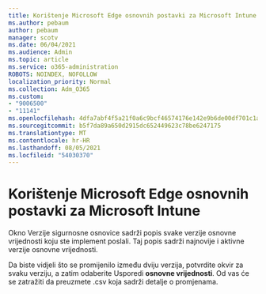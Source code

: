 ```yaml
---
title: Korištenje Microsoft Edge osnovnih postavki za Microsoft Intune
ms.author: pebaum
author: pebaum
manager: scotv
ms.date: 06/04/2021
ms.audience: Admin
ms.topic: article
ms.service: o365-administration
ROBOTS: NOINDEX, NOFOLLOW
localization_priority: Normal
ms.collection: Adm_O365
ms.custom:
- "9006500"
- "11141"
ms.openlocfilehash: 4dfa7abf4f5a21f0a6c9bcf46574176e142e9b6de00df701c1a0d3178ac58bd0
ms.sourcegitcommit: b5f7da89a650d2915dc652449623c78be6247175
ms.translationtype: MT
ms.contentlocale: hr-HR
ms.lasthandoff: 08/05/2021
ms.locfileid: "54030370"
---
```

# <a name="use-microsoft-edge-baseline-settings-for-microsoft-intune"></a>Korištenje Microsoft Edge osnovnih postavki za Microsoft Intune

Okno Verzije sigurnosne osnovice sadrži popis svake verzije osnovne vrijednosti koju ste implement poslali. Taj popis sadrži najnovije i aktivne verzije osnovne vrijednosti.

Da biste vidjeli što se promijenilo između dviju verzija, potvrdite okvir za svaku verziju, a zatim odaberite Usporedi **osnovne vrijednosti**. Od vas će se zatražiti da preuzmete .csv koja sadrži detalje o promjenama.
